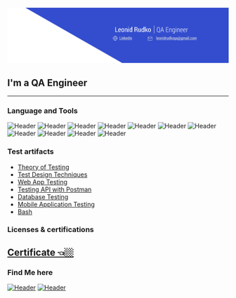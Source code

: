 [![Header](https://github.com/onlyomu/onlyomu/blob/main/assets/23.png)](https://www.linkedin.com/in/leonidrudko/)
## I'm a QA Engineer


---

### Language and Tools
![Header](https://img.shields.io/badge/Trello-090909?style=for-the-badge&logo=trello&logoColor=136be1)
![Header](https://img.shields.io/badge/Postman-090909?style=for-the-badge&logo=postman&logoColor=f76935)
![Header](https://img.shields.io/badge/Swagger-090909?style=for-the-badge&logo=swagger&logoColor=7ede2b)
![Header](https://img.shields.io/badge/Github-090909?style=for-the-badge&logo=github&logoColor=8cc4d7)
![Header](https://img.shields.io/badge/Figma-090909?style=for-the-badge&logo=figma&logoColor=7d5fa6)
![Header](https://img.shields.io/badge/MySQL-090909?style=for-the-badge&logo=mysql&logoColor=00618a)
![Header](https://img.shields.io/badge/DevTools-090909?style=for-the-badge&logo=googlechrome&logoColor=2674f2)
![Header](https://img.shields.io/badge/AndroidStudio-090909?style=for-the-badge&logo=androidstudio&logoColor=3ad07d)
![Header](https://img.shields.io/badge/CharlesProxy-090909?style=for-the-badge&logo=charlesproxy&logoColor=8cc4d7)
![Header](https://img.shields.io/badge/Qase-090909?style=for-the-badge&logo=qase&logoColor=0074d0)
![Header](https://img.shields.io/badge/YouTrack-090909?style=for-the-badge&logo=youtrack&logoColor=4aa73c)

### Test artifacts

- [Theory of Testing](https://github.com/onlyomu/Theory-of-Testing)
- [Test Design Techniques](https://github.com/onlyomu/Test-Design-Techniques)
- [Web App Testing](https://github.com/onlyomu/Web-App-Testing)
- [Testing API with Postman](https://github.com/onlyomu/Testing-API-with-Postman)
- [Database Testing](https://github.com/onlyomu/Database-testing)
- [Mobile Application Testing](https://github.com/onlyomu/Mobile-Application-Testing)
- [Bash](https://github.com/onlyomu/Bash)

### Licenses & certifications

[Certificate 👈🏼](https://drive.google.com/file/d/1t39MtiZjgO6Sw3UBfWiOCGyQXryXiiMi/view?usp=share_link)
--

### Find Me here

[![Header](https://img.shields.io/badge/Telegram-090909?style=for-the-badge&logo=telegram&logoColor=31a5db)](https://t.me/omutop)
[![Header](https://img.shields.io/badge/Linkedin-090909?style=for-the-badge&logo=linkedin&logoColor=0073b1)](https://www.linkedin.com/in/leonidrudko/)

